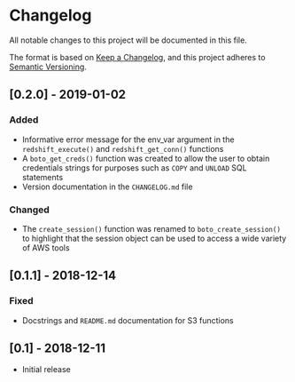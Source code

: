 # Changelog
All notable changes to this project will be documented in this file.

The format is based on [Keep a Changelog](https://keepachangelog.com/en/1.0.0/),
and this project adheres to [Semantic Versioning](https://semver.org/spec/v2.0.0.html).

## [0.2.0] - 2019-01-02
### Added
- Informative error message for the env_var argument in the `redshift_execute()` and `redshift_get_conn()` functions
- A `boto_get_creds()` function was created to allow the user to obtain credentials strings for purposes such as `COPY` and `UNLOAD` SQL statements
- Version documentation in the `CHANGELOG.md` file
### Changed
- The `create_session()` function was renamed to `boto_create_session()` to highlight that the session object can be used to access a wide variety of AWS tools

## [0.1.1] - 2018-12-14
### Fixed
- Docstrings and `README.md` documentation for S3 functions

## [0.1] - 2018-12-11
- Initial release